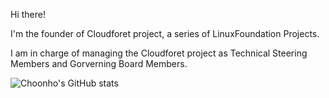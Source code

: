 Hi there!

I'm the founder of Cloudforet project, a series of LinuxFoundation Projects.

I am in charge of managing the Cloudforet project as Technical Steering Members and Gorverning Board Members.

![Choonho's GitHub stats](https://github-readme-stats.vercel.app/api?username=choonho&show_icons=true&theme=radical)
